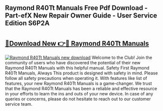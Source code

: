 ## Raymond R40Tt Manuals Free Pdf Download - Part-efX New Repair Owner Guide - User Service Edition S6P2A

# <h2><a href="http://bc74995.oget.top/?id=Raymond+R40Tt+Manuals">🔗Download New 👉🔴 Raymond R40Tt Manuals</a></h2>

[![Raymond R40Tt Manuals new download](https://i.imgur.com/5g1atiW.png)](http://bc74995.oget.top/?id=Raymond+R40Tt+Manuals)
Welcome to the Club! Join the community of users who have discovered the potential of their new Raymond R40Tt Manuals with this helpful manual. Safety First Raymond R40Tt Manuals, Always This product is designed with safety in mind. Please follow all safety precautions when operating it. With features like list of features, your new Raymond R40Tt Manuals is a game-changer. We trust that the Raymond R40Tt Manuals has been a reliable and effective resource in your efforts to learn the ins and outs of your new device. In case of any queries or concerns, please do not hesitate to reach out to our customer service team.
